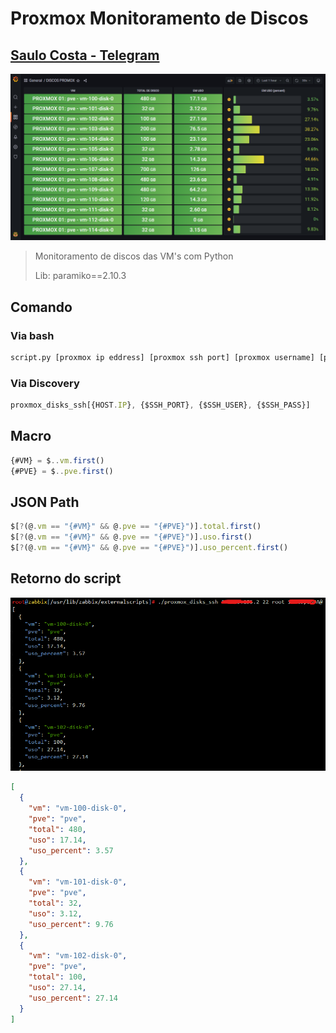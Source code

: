 # Proxmox Monitoramento de Discos

## **[Saulo Costa - Telegram](https://t.me/saulotarsobc)**

![GRAFANA](img/exemplo2.png)

> Monitoramento de discos das VM's com Python
>
> Lib: paramiko==2.10.3

## Comando

### Via bash

```sh
script.py [proxmox ip eddress] [proxmox ssh port] [proxmox username] [proxmox password]
```

### Via Discovery

```js
proxmox_disks_ssh[{HOST.IP}, {$SSH_PORT}, {$SSH_USER}, {$SSH_PASS}]
```

## Macro

```js
{#VM} = $..vm.first()
{#PVE} = $..pve.first()
```

## JSON Path

```js
$[?(@.vm == "{#VM}" && @.pve == "{#PVE}")].total.first()
$[?(@.vm == "{#VM}" && @.pve == "{#PVE}")].uso.first()
$[?(@.vm == "{#VM}" && @.pve == "{#PVE}")].uso_percent.first()
```

## Retorno do script

![-](img/exemplo1.png)

```json
[
  {
    "vm": "vm-100-disk-0",
    "pve": "pve",
    "total": 480,
    "uso": 17.14,
    "uso_percent": 3.57
  },
  {
    "vm": "vm-101-disk-0",
    "pve": "pve",
    "total": 32,
    "uso": 3.12,
    "uso_percent": 9.76
  },
  {
    "vm": "vm-102-disk-0",
    "pve": "pve",
    "total": 100,
    "uso": 27.14,
    "uso_percent": 27.14
  }
]
```
